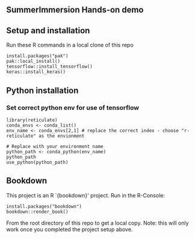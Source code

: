 ## SummerImmersion Hands-on demo

## Setup and installation
Run these R commands in a local clone of this repo

```
install.packages("pak")
pak::local_install()
tensorflow::install_tensorflow()
keras::install_keras()
```

## Python installation

### Set correct python env for use of tensorflow
```
library(reticulate)
conda_envs <- conda_list()
env_name <- conda_envs[2,1] # replace the correct index - choose "r-reticulate" as the envionment
  
# Replace with your environment name
python_path <- conda_python(env_name)
python_path
use_python(python_path)

```

## Bookdown
This project is an R `{bookdown}' project.
Run in the R-Console:

```
install.packages("bookdown")
bookdown::render_book()
```
From the root directory of this repo to get a local copy.
Note: this will only work once you completed the project setup above.
